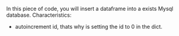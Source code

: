 In this piece of code, you will insert a dataframe into a exists Mysql database.
Characteristics:
 - autoincrement id, thats why is setting the id to 0 in the dict.
